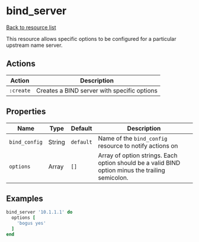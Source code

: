 # bind_server

[Back to resource list](../README.md#resources)

This resource allows specific options to be configured for a particular upstream name server.

## Actions

| Action    | Description                                 |
| --------- | ------------------------------------------- |
| `:create` | Creates a BIND server with specific options |

## Properties

| Name          | Type   | Default   | Description                                                                                       |
| ------------- | ------ | --------- | ------------------------------------------------------------------------------------------------- |
| `bind_config` | String | `default` | Name of the `bind_config` resource to notify actions on                                           |
| `options`     | Array  | `[]`      | Array of option strings. Each option should be a valid BIND option minus the trailing semicolon.  |

## Examples

```ruby
bind_server '10.1.1.1' do
  options [
    'bogus yes'
  ]
end
```
